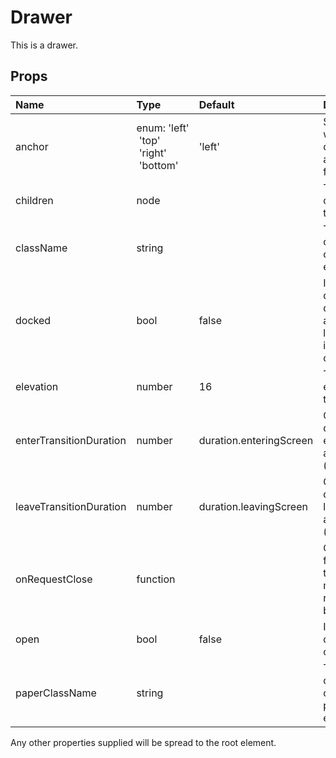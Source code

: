Drawer
======

This is a drawer.

Props
-----

| Name | Type | Default | Description |
|:-----|:-----|:--------|:------------|
| anchor | enum:&nbsp;'left'<br>&nbsp;'top'<br>&nbsp;'right'<br>&nbsp;'bottom'<br> | 'left' | Side which will the drawer will appear from. |
| children | node |  | The contents of the drawer. |
| className | string |  | The CSS class name of the root element. |
| docked | bool | false | If `true`, the drawer will dock itself and will no longer slide in with an overlay. |
| elevation | number | 16 | The elevation of the drawer. |
| enterTransitionDuration | number | duration.enteringScreen | Customizes duration of enter animation (ms) |
| leaveTransitionDuration | number | duration.leavingScreen | Customizes duration of leave animation (ms) |
| onRequestClose | function |  | Callback fired when the internal modal requests to be closed. |
| open | bool | false | If `true`, the drawer is open. |
| paperClassName | string |  | The CSS class name of the paper element. |

Any other properties supplied will be spread to the root element.
